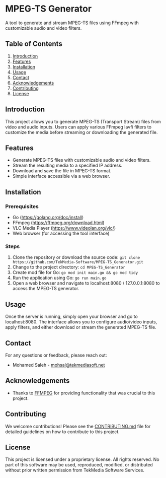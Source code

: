 # MPEG-TS Generator

A tool to generate and stream MPEG-TS files using FFmpeg with customizable audio and video filters.

## Table of Contents

1. [Introduction](#introduction)
2. [Features](#features)
3. [Installation](#installation)
4. [Usage](#usage)
5. [Contact](#contact)
6. [Acknowledgements](#acknowledgements)
7. [Contributing](#contributing)
8. [License](#license)

## Introduction

This project allows you to generate MPEG-TS (Transport Stream) files from video and audio inputs. Users can apply various FFmpeg lavfi filters to customize the media before streaming or downloading the generated file. 

## Features

- Generate MPEG-TS files with customizable audio and video filters.
- Stream the resulting media to a specified IP address.
- Download and save the file in MPEG-TS format.
- Simple interface accessible via a web browser.

## Installation

### Prerequisites

- Go (https://golang.org/doc/install)
- FFmpeg (https://ffmpeg.org/download.html)
- VLC Media Player (https://www.videolan.org/vlc/)
- Web browser (for accessing the tool interface)

### Steps

1. Clone the repository or download the source code:
        ```
        git clone https://github.com/TekMedia-Software/MPEG-TS_Generator.git
        ```
2. Change to the project directory:
        ```
        cd MPEG-TS_Generator
        ```
3. Create mod file for Go:
        ```
        go mod init main.go && go mod tidy
        ```
4. Run the application using Go:
        ```
        go run main.go
        ```
5. Open a web browser and navigate to localhost:8080 / 127.0.0.1:8080 to access the MPEG-TS generator.

## Usage

Once the server is running, simply open your browser and go to localhost:8080. The interface allows you to configure audio/video inputs, apply filters, and either download or stream the generated MPEG-TS file.
        
## Contact 

For any questions or feedback, please reach out:

- Mohamed Saleh - [mohsal@tekmediasoft.net](mailto:mohsal@tekmediasoft.net)

## Acknowledgements

- Thanks to [FFMPEG](https://github.com/FFmpeg/FFmpeg) for providing functionality that was crucial to this project.

## Contributing

We welcome contributions! Please see the [CONTRIBUTING.md](CONTRIBUTING.md) file for detailed guidelines on how to contribute to this project.

## License

This project is licensed under a proprietary license. All rights reserved. No part of this software may be used, reproduced, modified, or distributed without prior written permission from TekMedia Software Services.
